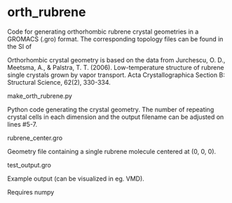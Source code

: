 # orth_rubrene
Code for generating orthorhombic rubrene crystal geometries in a GROMACS (.gro) format. The corresponding topology files can be found in the SI of

Orthorhombic crystal geometry is based on the data from Jurchescu, O. D., Meetsma, A., & Palstra, T. T. (2006). Low-temperature structure of rubrene single crystals grown by vapor transport. Acta Crystallographica Section B: Structural Science, 62(2), 330-334. 

make_orth_rubrene.py

Python code generating the crystal geometry. The number of repeating crystal cells in each dimension and the output filename can be adjusted on lines #5-7.

rubrene_center.gro

Geometry file containing a single rubrene molecule centered at (0, 0, 0).

test_output.gro

Example output (can be visualized in eg. VMD). 


Requires numpy
